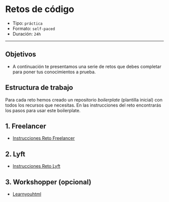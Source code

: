 # Retos de código

- Tipo: `práctica`
- Formato: `self-paced`
- Duración: `24h`

***

## Objetivos

- A continuación te presentamos una serie de retos que debes completar para
  poner tus conocimientos a prueba.

## Estructura de trabajo

Para cada reto hemos creado un repositorio _boilerplate_ (plantilla inicial)
con todos los recursos que necesitas. En las instrucciones del reto encontrarás
los pasos para usar este boilerplate.

## 1. Freelancer

- [Instrucciones Reto Freelancer](https://github.com/Laboratoria-learning/freelancer)

## 2. Lyft

- [Instrucciones Reto Lyft](https://github.com/Laboratoria-learning/lyft)

## 3. Workshopper (opcional)

- [Learnyouhtml](https://github.com/denysdovhan/learnyouhtml)
